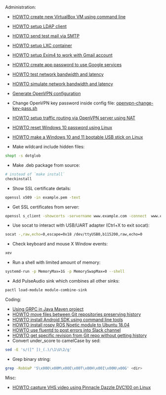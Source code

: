 Administration:
- [HOWTO create new VirtualBox VM using command line](./administration/howto-create-vbox-vm.md)
- [HOWTO setup LDAP client](./administration/howto-setup-ldap-client.md)
- [HOWTO send test mail via SMTP](./administration/howto-send-mail-via-smtp.md)
- [HOWTO setup LXC container](./administration/howto-create-lxc-container.md)
- [HOWTO setup Exim4 to work with Gmail account](./administration/howto-send-mail-via-gmail.md)
- [HOWTO create app password to use Google
  services](https://support.google.com/accounts/answer/185833)
- [HOWTO test network bandwidth and latency](./administration/howto-test-network-bandwidth-and-latency.md)
- [HOWTO simulate network bandwidth and latency](./administration/howto-simulate-network-bandwidth-and-latency.md)
- [Generate OpenVPN configuration](https://github.com/vsbogd/openvpn-config-generator)
- Change OpenVPN key password inside config file:
  [openvpn-change-key-pass.sh](https://github.com/vsbogd/openvpn-config-generator/raw/refs/heads/main/openvpn-change-key-pass.sh)
- [HOWTO setup traffic routing via OpenVPN server using NAT](./administration/howto-route-traffic-via-openvpn.md)
- [HOWTO reset Windows 10 password using Linux](./administration/reset-windows-password.md)
- [HOWTO make a Windows 10 and 11 bootable USB stick on Linux](./administration/make-windows-boot-usb-linux.md)

- Make wildcard include hidden files:
```sh
shopt -s dotglob
```
- Make .deb package from source:
```sh
# instead of `make install`
checkinstall
```
- Show SSL certificate details:
```sh
openssl x509 -in example.pem -text
```
- Get SSL certificates from server:
```sh
openssl s_client -showcerts -servername www.example.com -connect  www.example.com:443 </dev/null
```
- Use socat to interact with USB/UART adapter (Ctrl+X to exit socat):
```sh
socat -,raw,echo=0,escape=0x18 /dev/ttyUSB0,b115200,raw,echo=0
```
- Check keyboard and mouse X Window events:
```sh
xev
```
- Run a shell with limited amount of memory:
```sh
systemd-run -p MemoryMax=1G -p MemorySwapMax=0 --shell
```
- Add PulseAudio sink which combines all other sinks:
```sh
pactl load-module module-combine-sink
```

Coding:
- [Using GRPC in Java Maven project](./coding/using-grpc-in-java-maven-project.md)
- [HOWTO move files between Git repositories preserving history](./coding/move-files-between-git-repos-preserving-history.md)
- [HOWTO install Android SDK using command line tools](./coding/install-android-using-command-line.md)
- [HOWTO install rospy ROS Noetic module to Ubuntu 18.04](./coding/install-rospy-noetic-ubuntu-1804.md)
- [HOWTO use fluentd to post errors into Slack channel](./coding/use-fluentd-to-post-errors-to-slack.md)
- [HOWTO get specific revision from Git repo without getting history](./coding/get-specific-revision-from-git-repo.md)
- Convert under_score to camelCase by sed:
```sh
sed -E 's/([^ ])_(.)/\1\U\2/g'
```
- Grep binary string:
```sh
grep -RobUaP 'S\x00O\x00M\x00E\x00T\x00H\x00I\x00N\x00G' <dir>
```

Misc:
- [HOWTO capture VHS video using Pinnacle Dazzle DVC100 on Linux](./misc/howto-capture-vhs.md)
